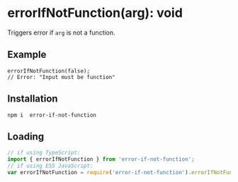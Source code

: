 # errorIfNotFunction(arg): void

Triggers error if `arg` is not a function.

## Example
```
errorIfNotFunction(false);
// Error: "Input must be function"
```

## Installation
`npm i  error-if-not-function`

## Loading
```ts
// if using TypeScript:
import { errorIfNotFunction } from 'error-if-not-function';
// if using ES5 JavaScript:
var errorIfNotFunction = require('error-if-not-function').errorIfNotFunction;
```
